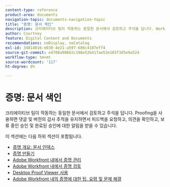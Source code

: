 ```yaml
---
content-type: reference
product-area: documents
navigation-topic: documents-navigation-topic
title: "증명: 문서 색인"
description: 크리에이티브 팀이 작동하는 동일한 문서에서 검토하고 주석을 답니다. Workfront Proofing을 사용하면 댓글 및 버전에 대한 감사 추적을 유지하면서 피드백을 요청하고, 댓글을 확인하고, 보류 및 완료된 승인에 대한 알림을 받을 수 있습니다.
author: Courtney
feature: Digital Content and Documents
recommendations: noDisplay, noCatalog
exl-id: 34814016-e030-4e21-a597-686c4107eff4
source-git-commit: ed708a98662c198e52b417ae53e165f3d5e9a524
workflow-type: tm+mt
source-wordcount: '117'
ht-degree: 0%

---
```


# 증명: 문서 색인

<!-- Audited: 12/2023 -->

크리에이티브 팀이 작동하는 동일한 문서에서 검토하고 주석을 답니다. Proofing을 사용하면 댓글 및 버전의 감사 추적을 유지하면서 피드백을 요청하고, 의견을 확인하고, 보류 중인 승인 및 완료된 승인에 대한 알림을 받을 수 있습니다.

이 섹션에는 다음 하위 섹션이 포함됩니다.

* [증명 개요: 문서 인덱스](../../review-and-approve-work/proofing/proofing-overview/proofing-basics.md)
* [증명 만들기](../../review-and-approve-work/proofing/creating-proofs-within-workfront/create-proofs-in-wf.md)
* [Adobe Workfront 내에서 증명 관리](../../review-and-approve-work/proofing/managing-proofs-within-workfront/manage-proofs-in-wf.md)
* [Adobe Workfront 내에서 증명 검토](../../review-and-approve-work/proofing/reviewing-proofs-within-workfront/review-proofs-in-wf.md)
* [Desktop Proof Viewer 사용](/help/quicksilver/review-and-approve-work/proofing/use-the-desktop-proofing-viewer/use-desktop-proofing-viewer.md)
* [Adobe Workfront 내의 증명에 대한 팁, 요령 및 문제 해결](../../review-and-approve-work/proofing/tips-tricks-and-troubleshooting/tips-tricks-troubleshooting-proofing.md)
